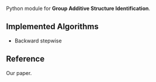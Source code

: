 Python module for **Group Additive Structure Identification**.

## Implemented Algorithms ##

- Backward stepwise

## Reference

Our paper.